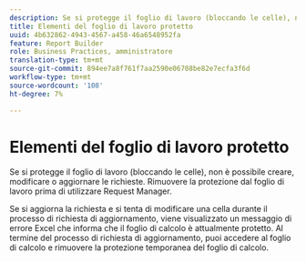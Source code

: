 ```yaml
---
description: Se si protegge il foglio di lavoro (bloccando le celle), non è possibile creare, modificare o aggiornare le richieste. Rimuovere la protezione dal foglio di lavoro prima di utilizzare Request Manager.
title: Elementi del foglio di lavoro protetto
uuid: 4b632862-4943-4567-a458-46a6548952fa
feature: Report Builder
role: Business Practices, amministratore
translation-type: tm+mt
source-git-commit: 894ee7a8f761f7aa2590e06708be82e7ecfa3f6d
workflow-type: tm+mt
source-wordcount: '108'
ht-degree: 7%

---
```



# Elementi del foglio di lavoro protetto

Se si protegge il foglio di lavoro (bloccando le celle), non è possibile creare, modificare o aggiornare le richieste. Rimuovere la protezione dal foglio di lavoro prima di utilizzare Request Manager.

Se si aggiorna la richiesta e si tenta di modificare una cella durante il processo di richiesta di aggiornamento, viene visualizzato un messaggio di errore Excel che informa che il foglio di calcolo è attualmente protetto. Al termine del processo di richiesta di aggiornamento, puoi accedere al foglio di calcolo e rimuovere la protezione temporanea del foglio di calcolo.
